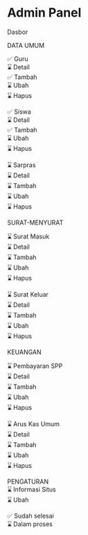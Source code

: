 # Admin Panel

Dasbor <br>

DATA UMUM <br>

✅ Guru <br>
⌛ Detail <br>
✅ Tambah <br>
⌛ Ubah <br>
⌛ Hapus <br>

✅ Siswa <br>
⌛ Detail <br>
✅ Tambah <br>
⌛ Ubah <br>
⌛ Hapus <br>

⌛ Sarpras <br>
⌛ Detail <br>
⌛ Tambah <br>
⌛ Ubah <br>
⌛ Hapus <br>

SURAT-MENYURAT <br>

⌛ Surat Masuk <br>
⌛ Detail <br>
⌛ Tambah <br>
⌛ Ubah <br>
⌛ Hapus <br>

⌛ Surat Keluar <br>
⌛ Detail <br>
⌛ Tambah <br>
⌛ Ubah <br>
⌛ Hapus <br>

KEUANGAN <br>

⌛ Pembayaran SPP <br>
⌛ Detail <br>
⌛ Tambah <br>
⌛ Ubah <br>
⌛ Hapus <br>

⌛ Arus Kas Umum <br>
⌛ Detail <br>
⌛ Tambah <br>
⌛ Ubah <br>
⌛ Hapus <br>

PENGATURAN <br>
⌛ Informasi Situs <br>
⌛ Ubah <br>


✅ Sudah selesai <br>
⌛ Dalam proses <br>